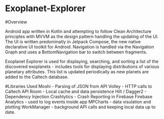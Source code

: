 # Exoplanet-Explorer


#Overview 

Android app written in Kotlin and attempting to follow Clean Architecture principles with MVVM as the design pattern handling the updating of the UI. The UI is written predominatly in Jetpack Compose, the new native declarative UI toolkit for Android. Navigation is handled via the Navigation Graph and uses a BottomNavigation bar to switch between fragments. 

Exoplanet Explorer is used for displaying, searching, and sorting a list of the discovered exoplanets - includes tools for displaying distributions of various planetary attributes. This list is updated periodically as new planets are added to the Caltech database. 


#Libraries Used
Moshi - Parsing of JSON from API
Volley - HTTP calls to Caltech API 
Room - Local cache and data persistence 
Hilt / Dagger2 - Dependency Injection 
Crashlytics - Crash Reporting in Firebase
Firebase Analytics - used to log events inside app
MPCharts - data visulation and plotting 
WorkManager - background API calls and keeping local data up to date. 
